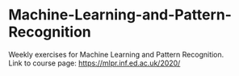 # Machine-Learning-and-Pattern-Recognition
Weekly exercises for Machine Learning and Pattern Recognition.
<br>Link to course page: https://mlpr.inf.ed.ac.uk/2020/
